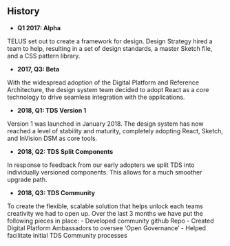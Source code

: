## **History**

  
- **Q1 2017: Alpha**

TELUS set out to create a framework for design. Design Strategy hired a team to help, resulting in a set of design standards, a master Sketch file, and a CSS pattern library.

- **2017, Q3: Beta**

With the widespread adoption of the Digital Platform and Reference Architecture, the design system team decided to adopt React as a core technology to drive seamless integration with the applications.

- **2018, Q1: TDS Version 1**

Version 1 was launched in January 2018. The design system has now reached a level of stability and maturity, completely adopting React, Sketch, and InVision DSM as core tools.

- **2018, Q2: TDS Split Components**

In response to feedback from our early adopters we split TDS into individually versioned components. This allows for a much smoother upgrade path.

- **2018, Q3: TDS Community**

To create the flexible, scalable solution that helps unlock each teams creativity we had to open up. Over the last 3 months we have put the following pieces in place:
    - Developed community github Repo
    - Created Digital Platform Ambassadors to oversee ‘Open Governance’
    - Helped facilitate initial TDS Community processes
